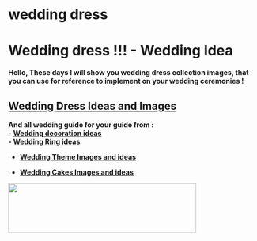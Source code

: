 # wedding dress

<h1><strong>Wedding dress !!! - Wedding Idea<strong></h1>
<p>Hello, These days I will show you <b>wedding dress</d> collection images, that you can use for reference to implement on your wedding ceremonies !</p>


<h2><a href="http://bit.ly/2F8DCxD#wedding-dress-ideas" title="Wedding Dress Ideas and Images" target="_blank">Wedding Dress Ideas and Images</a></h2>

<p>And all wedding guide for your guide from :<br/>
- <a href="http://bit.ly/2oDftcj#wedding-decoration-ideas" title="Wedding decoration ideas" target="_blank">Wedding decoration ideas</a><br/>
- <a href="http://bit.ly/2CVg5OX#wedding-ring-images" title="Wedding Ring ideas" target="_blank">Wedding Ring ideas</a><br/>

- <a href="http://bit.ly/2FN6GMt#wedding-theme-images" title="Wedding Theme Images and ideas" target="_blank">Wedding Theme Images and ideas</a><br/>

- <a href="http://bit.ly/2F7AJl5#wedding-cakes-images" title="Wedding Cakes Images and ideas" target="_blank">Wedding Cakes Images and ideas</a><br/>
</p>

<p><a href="http://bit.ly/2F8DCxD#wedding-dress-images" title="Wedding decoration ideas" target="_blank"><img style="vertical-align: middle;" src="https://i.imgur.com/pBj3Onn.gif" alt="" width="380" height="100" /></a></p>

